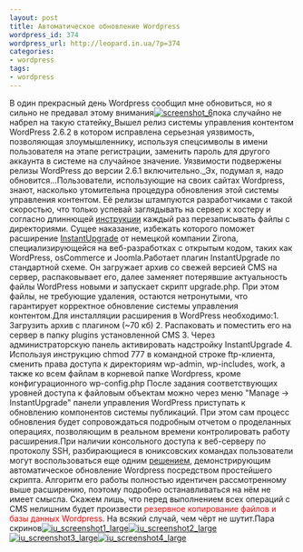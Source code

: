 ```yaml
---
layout: post
title: Автоматическое обновление Wordpress
wordpress_id: 374
wordpress_url: http://leopard.in.ua/?p=374
categories:
- wordpress
tags:
- wordpress
---
```

В один прекрасный день Wordpress сообщил мне обновиться, но я сильно не предавал этому внимания[![](http://leopard.in.ua/wp-content/uploads/2008/09/screenshot_6.png "screenshot_6")](http://leopard.in.ua/wp-content/uploads/2008/09/screenshot_6.png)пока случайно не набрел на такую статейку_Вышел релиз системы управления контентом WordPress 2.6.2 в котором исправлена серьезная уязвимость, позволяющая злоумышленнику, используя спецсимволы в имени пользователя на этапе регистрации, заменить пароль для другого аккаунта в системе на случайное значение. Уязвимости подвержены релизы WordPress до версии 2.6.1 включительно._Эх, подумал я, надо обновится...<!--more-->Пользователи, использующие на своих сайтах Wordpress, знают, насколько утомительна процедура обновления этой системы управления контентом. Её релизы штампуются разработчиками с такой скоростью, что только успевай заглядывать на сервер к хостеру и согласно длиннющей [инструкции](http://codex.wordpress.org/Upgrading_WordPress) каждый раз перезаписывать файлы с директориями. Сущее наказание, избежать которого поможет расширение [InstantUpgrade](http://www.zirona.com/software/wordpress-instant-upgrade/) от немецкой компании Zirona, специализирующейся на веб-разработках с открытым кодом, таких как WordPress, osCommerce и Joomla.Работает плагин InstantUpgrade по стандартной схеме. Он загружает архив со свежей версией CMS на сервер, распаковывает его, далее заменяет потерявшие актуальность файлы WordPress новыми и запускает скрипт upgrade.php. При этом файлы, не требующие удаления, остаются нетронутыми, что гарантирует корректное обновление системы управления контентом.Для инсталляции расширения в WordPress необходимо:1. Загрузить архив с плагином (~70 кб)
2. Распаковать и поместить его на сервер в папку plugins установленной CMS
3. Через администраторскую панель активировать надстройку InstantUpgrade
4. Используя инструкцию chmod 777 в командной строке ftp-клиента, сменить права доступа к директориям wp-admin, wp-includes, work, а также ко всем файлам в корневой папке Wordpress, кроме конфигурационного wp-config.php
После задания соответствующих уровней доступа к файловым объектам можно через меню "Manage -&gt; InstantUpgrade" панели управления WordPress приступать к обновлению компонентов системы публикаций. При этом сам процесс обновления будет сопровождаться подробным отчетом о проделанных операциях, позволяющим в реальном времени контролировать работу расширения.При наличии консольного доступа к веб-серверу по протоколу SSH, разбирающиеся в юниксовских командах пользователи могут воспользоваться еще одним [решением](http://techtites.com/2007/03/03/upgrading-wordpress-via-shell/), демонстрирующим автоматическое обновление Wordpress посредством простейшего скрипта. Алгоритм его работы полностью идентичен рассмотренному выше расширению, поэтому подробно останавливаться на нём не имеет смысла. Скажем лишь, что перед выполнением всех операций с CMS нелишним будет произвести <span style="color: #ff0000;">резервное</span> <span style="color: #ff0000;">копирование файлов и базы данных Wordpress</span>. На всякий случай, чем чёрт не шутит.Пара скринов[![](http://leopard.in.ua/wp-content/uploads/2008/09/iu_screenshot1_large-150x150.png "iu_screenshot1_large")](http://leopard.in.ua/wp-content/uploads/2008/09/iu_screenshot1_large.png)[![](http://leopard.in.ua/wp-content/uploads/2008/09/iu_screenshot2_large-150x150.png "iu_screenshot2_large")](http://leopard.in.ua/wp-content/uploads/2008/09/iu_screenshot2_large.png)[![](http://leopard.in.ua/wp-content/uploads/2008/09/iu_screenshot3_large-150x150.png "iu_screenshot3_large")](http://leopard.in.ua/wp-content/uploads/2008/09/iu_screenshot3_large.png)[![](http://leopard.in.ua/wp-content/uploads/2008/09/iu_screenshot4_large-150x150.png "iu_screenshot4_large")](http://leopard.in.ua/wp-content/uploads/2008/09/iu_screenshot4_large.png)
